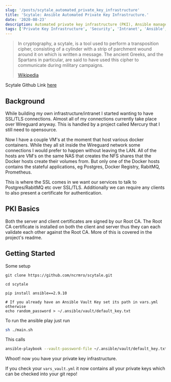 ```yaml
---
slug: '/posts/scytale_automated_private_key_infrastructure'
title: 'Scytale: Ansible Automated Private Key Infrastructure.'
date: '2020-08-23'
description: Automated private key infrastructure (PKI), Ansible managed certificate authority, server and client certificates. 
tags: ['Private Key Infrastructure', 'Security', 'Intranet', 'Ansible', 'Certificate Authority', 'Certificates', 'TLS', 'SSL']
---
```



> In cryptography, a scytale, is a tool used to perform a transposition cipher, consisting of a cylinder with a strip of parchment
> wound around it on which is written a message. The ancient Greeks, and the Spartans in particular, are said to have used this cipher to communicate during military campaigns.
>
> [Wikipedia](https://en.wikipedia.org/wiki/Scytale)

Scytale Github Link [here](https://github.com/ncrmro/scytale)

## Background

While building my own infrastructure/intranet I started wanting to have SSL/TLS connections. Almost all of my connections
currently take place over Wireguard anyway. This is handled by a project called Mercury that I still need to opensource.

Now I have a couple VM's at the moment that host various docker containers. While they all sit inside the Wireguard
network some connections I would prefer to happen without leaving the LAN. All of the hosts are VM's
on the same NAS that creates the NFS shares that the Docker hosts create their volumes from. But only one of the Docker hosts
contains the stateful applications, eg Postgres, Docker Registry, RabitMQ, Prometheus. 

This is where the SSL comes in we want our services to talk to Postgres/RabitMQ etc over SSL/TLS. Additionally
we can require any clients to also present a certificate for authentication.

## PKI Basics

Both the server and client certificates are signed by our Root CA. The Root CA certificate is installed on
both the client and server thus they can each validate each other against the Root CA. More of this is covered in the project's
readme.

## Getting Started

Some setup

```
git clone https://github.com/ncrmro/scytale.git

cd scytale

pip install ansible==2.9.10

# If you already have an Ansible Vault Key set its path in vars.yml otherwise
echo random_password > ~/.ansible/vault/default_key.txt
```

To run the ansible play just run

```bash
sh ./main.sh
```

This calls

```bash
ansible-playbook --vault-password-file ~/.ansible/vault/default_key.txt -i hosts main.yml
```

Whoot! now you have your private key infrastructure.

If you check your `vars_vault.yml` it now contains all your private keys which can be checked into your git repo!
